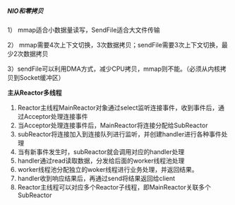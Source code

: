 ##### NIO和零拷贝

1） mmap适合小数据量读写，SendFile适合大文件传输

2） mmap需要4次上下文切换，3次数据拷贝；sendFile需要3次上下文切换，最少2次数据拷贝

3）sendFile可以利用DMA方式，减少CPU拷贝，mmap则不能。（必须从内核拷贝到Socket缓冲区）



**主从Reactor多线程**

1. Reactor主线程MainReactor对象通过select监听连接事件，收到事件后，通过Acceptor处理连接事件
2. 当Acceptor处理连接事件后，MainReactor将连接分配给SubReactor
3. subReactor将连接加入到连接队列进行监听，并创建handler进行各种事件处理
4. 当有新事件发生时，subReactor就会调用对应的handler处理
5. handler通过read读取数据，分发给后面的worker线程池处理
6. worker线程池分配独立的woker线程进行业务处理，并返回结果。
7. handler收到响应结果后，再通过send将结果返回给client
8. Reactor主线程可以对应多个Reactor子线程，即MainReactor关联多个SubReactor